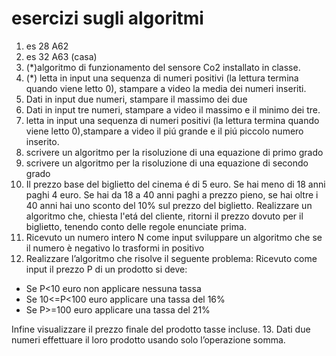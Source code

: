 # esercizi sugli algoritmi 

1. es 28 A62
2. es 32 A63 (casa)
3. (*)algoritmo di funzionamento del sensore Co2 installato in classe.
4. (*) letta in input una sequenza di numeri positivi (la lettura termina quando viene letto 0), stampare a video la media dei numeri inseriti.
5. Dati in input due numeri, stampare il massimo dei due
6. Dati in input tre numeri, stampare a video il massimo e il minimo dei tre.
7. letta in input una sequenza di numeri positivi (la lettura termina quando viene letto 0),stampare a video il piú grande e il piú piccolo numero inserito.
8. scrivere un algoritmo per la risoluzione di una equazione di primo grado
9. scrivere un algoritmo per la risoluzione di una equazione di secondo grado
10. Il prezzo base del biglietto del cinema é di 5 euro. Se hai meno di 18 anni paghi 4 euro. Se hai da 18 a 40 anni paghi a prezzo pieno, se hai oltre i 40 anni hai uno sconto del 10% sul prezzo del biglietto. Realizzare un algoritmo che, chiesta l'etá del cliente, ritorni il prezzo dovuto per il biglietto, tenendo conto delle regole enunciate prima.
11. Ricevuto un numero intero N come input sviluppare un algoritmo che se il numero è negativo lo trasformi in positivo
12. Realizzare l’algoritmo che risolve il seguente problema: Ricevuto come input il prezzo P di un prodotto si deve:
   - Se P<10 euro non applicare nessuna tassa
   - Se 10<=P<100 euro applicare una tassa del 16%
   - Se P>=100 euro applicare una tassa del 21%
   
Infine visualizzare il prezzo finale del prodotto tasse
incluse.
13. Dati due numeri effettuare il loro prodotto usando solo l’operazione somma.
